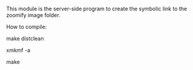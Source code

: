 This module is the server-side program to create the symbolic link to the zoomify image folder.

How to compile:

make distclean

xmkmf -a
        
make
